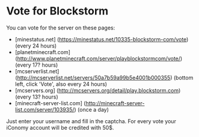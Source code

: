 Vote for Blockstorm
===================

You can vote for the server on these pages:

- [minestatus.net] (https://minestatus.net/10335-blockstorm-com/vote) (every 24 hours)
- [planetminecraft.com] (http://www.planetminecraft.com/server/playblockstormcom/vote/) (every 17? hours)
- [mcserverlist.net] (http://mcserverlist.net/servers/50a7b59a99b5e4001b000355) (bottom left, click 'Vote', also every 24 hours)
- [mcservers.org] (http://mcservers.org/detail/play.blockstorm.com) (every 13? hours)
- [minecraft-server-list.com] (http://minecraft-server-list.com/server/103935/) (once a day)

Just enter your username and fill in the captcha. For every vote your iConomy account will be credited with 50$.